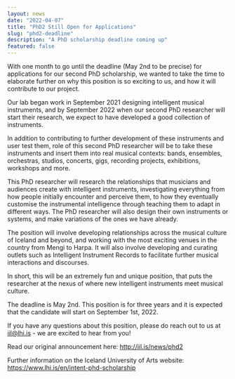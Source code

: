 ```yaml
---
layout: news
date: "2022-04-07"
title: "PhD2 Still Open for Applications"
slug: "phd2-deadline"
description: "A PhD scholarship deadline coming up"
featured: false
---
```


<script> import CaptionedImage from "../../components/Images/CaptionedImage.svelte" </script>

With one month to go until the deadline (May 2nd to be precise) for applications for our second PhD scholarship, we wanted to take the time to elaborate further on why this position is so exciting to us, and how it will contribute to our project.

Our lab began work in September 2021 designing intelligent musical instruments, and by September 2022 when our second PhD researcher will start their research, we expect to have developed a good collection of instruments.

In addition to contributing to further development of these instruments and user test them, role of this second PhD researcher will be to take these instruments and insert them into real musical contexts: bands, ensembles, orchestras, studios, concerts, gigs, recording projects, exhibitions, workshops and more.

This PhD researcher will research the relationships that musicians and audiences create with intelligent instruments, investigating everything from how people initially encounter and perceive them, to how they eventually customise the instrumental intelligence through teaching them to adapt in different ways. The PhD researcher will also design their own instruments or systems, and make variations of the ones we have already.

The position will involve developing relationships across the musical culture of Iceland and beyond, and working with the most exciting venues in the country from Mengi to Harpa. It will also involve developing and curating outlets such as Intelligent Instrument Records to facilitate further musical interactions and discourses.

In short, this will be an extremely fun and unique position, that puts the researcher at the nexus of where new intelligent instruments meet musical culture.

<CaptionedImage
  src="news/sigga-4884.jpg"
  alt="A young woman with a fiddle stick sitting in front of four proto-langspil trichord instruments, some are connected with electrical wires. Behind her is a yellow shelving system with musical instruments and electronic parts."
  caption="Our research intern Sigga exploring the proto-langspil at the Intelligent Instruments Lab."/>

The deadline is May 2nd. This position is for three years and it is expected that the candidate will start on September 1st, 2022.

If you have any questions about this position, please do reach out to us at iil@lhi.is - we are excited to hear from you!

Read our original announcement here: http://iil.is/news/phd2

Further information on the Iceland University of Arts website: https://www.lhi.is/en/intent-phd-scholarship
